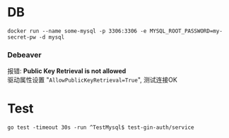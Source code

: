 # DB
``docker run --name some-mysql -p 3306:3306 -e MYSQL_ROOT_PASSWORD=my-secret-pw -d mysql``
### Debeaver
报错: **Public Key Retrieval is not allowed**  
驱动属性设置 "``AllowPublicKeyRetrieval=True``", 测试连接OK
# Test
`` go test -timeout 30s -run ^TestMysql$ test-gin-auth/service ``
